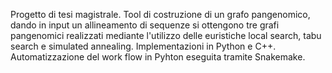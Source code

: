 Progetto di tesi magistrale. 
Tool di costruzione di un grafo pangenomico, dando in input un allineamento di sequenze si ottengono tre grafi pangenomici realizzati mediante l'utilizzo delle euristiche local search, tabu search e simulated annealing.
Implementazioni in Python e C++.
Automatizzazione del work flow in Pyhton eseguita tramite Snakemake.
